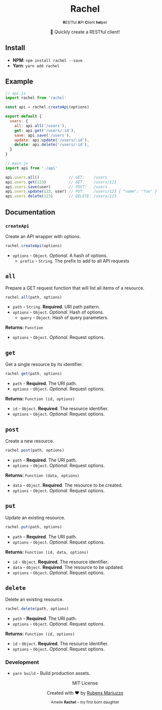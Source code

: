 <div align=center>
  <h1>Rachel</h1>
  <small>
    <strong>R</strong>ESTful
    <strong>A</strong>PI 
    <strong>C</strong>lient
    <strong>hel</strong>per
  </small>
  <p>🚀 Quickly create a RESTful client!<p>
</div>

## Install

 - **NPM**: `npm install rachel --save`
 - **Yarn**: `yarn add rachel`

## Example

```js
// api.js
import rachel from 'rachel'

const api = rachel.createApi(options)

export default {
  users: {
    all: api.all('/users'),
    get: api.get('/users/:id'),
    save: api.save('/users'),
    update: api.update('/users/:id'),
    delete: api.delete('/users/:id'),
  }
}
```

```js
// main.js
import api from './api'

api.users.all()             // GET:    /users
api.users.get(123)          // GET:    /users/123
api.users.save(user)        // POST:   /users
api.users.update(123, user) // PUT:    /users/123 { "name": "foo" }
api.users.delete(123)       // DELETE: /users/123
```

## Documentation

### `createApi`

Create an API wrapper with options.

```js
rachel.createApi(options)
```

 - `options` - `Object`. _Optional_. A hash of options.
   - `prefix` - `String`. The prefix to add to all API requests

## `all`

Prepare a GET request function that will list all items of a resource.

```js
rachel.all(path, options)
```

 - `path` - `String`. **Required**. URI path pattern.
 - `options` - `Object`. _Optional_. Hash of options.
   - `query` - `Object`. Hash of query parameters.

**Returns:** `Function`
 - `options` - `Object`. _Optional_. Request options.

## `get`

Get a single resource by its identifier.

```js
rachel.get(path, options)
```

 - `path` - **Required**. The URI path.
 - `options` - `Object`. _Optional_. Request options.

**Returns:** `Function (id, options)`
 - `id` - `Object`. **Required**. The resource identifier.
 - `options` - `Object`. _Optional_. Request options.

## `post`

Create a new resource.

```js
rachel.post(path, options)
```

 - `path` - **Required**. The URI path.
 - `options` - `Object`. _Optional_. Request options.

**Returns:** `Function (data, options)`
 - `data` - `Object`. **Required**. The resource to be created.
 - `options` - `Object`. _Optional_. Request options.

## `put`

Update an existing resource.

```js
rachel.put(path, options)
```

 - `path` - **Required**. The URI path.
 - `options` - `Object`. _Optional_. Request options.

**Returns:** `Function (id, data, options)`
 - `id` - `Object`. **Required**. The resource identifier.
 - `data` - `Object`. **Required**. The resource to be updated.
 - `options` - `Object`. _Optional_. Request options.

## `delete`

Delete an existing resource.

```js
rachel.delete(path, options)
```

 - `path` - **Required**. The URI path.
 - `options` - `Object`. _Optional_. Request options.

**Returns:** `Function (id, options)`
 - `id` - `Object`. **Required**. The resource identifier.
 - `options` - `Object`. _Optional_. Request options.

### Development

 - `yarn build` - Build production assets.

<div align=center>
  <p>MIT License</p>
  <p>Created with ❤️ by <a href="https://github.com/rmariuzzo">Rubens Mariuzzo</a></p>
  <small>Amelie <strong>Rachel</strong> – my first born daughter</small>
</div>
